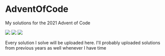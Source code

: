# AdventOfCode
My solutions for the 2021 Advent of Code

![](https://img.shields.io/badge/day%20📅-21-blue)
![](https://img.shields.io/badge/stars%20⭐-11-yellow)
![](https://img.shields.io/badge/days%20completed-4-red)

Every solution I solve will be uploaded here. I'll probably uploaded solutions from previous years as well whenever I have time
